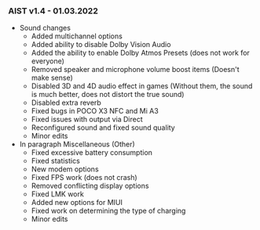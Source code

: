 ### AIST v1.4 - 01.03.2022

* Sound changes
  * Added multichannel options
  * Added ability to disable Dolby Vision Audio
  * Added the ability to enable Dolby Atmos Presets (does not work for everyone)
  * Removed speaker and microphone volume boost items (Doesn't make sense)
  * Disabled 3D and 4D audio effect in games (Without them, the sound is much better, does not distort the true sound)
  * Disabled extra reverb
  * Fixed bugs in POCO X3 NFC and Mi A3
  * Fixed issues with output via Direct
  * Reconfigured sound and fixed sound quality
  * Minor edits
* In paragraph Miscellaneous (Other)
  * Fixed excessive battery consumption
  * Fixed statistics
  * New modem options
  * Fixed FPS work (does not crash)
  * Removed conflicting display options
  * Fixed LMK work
  * Added new options for MIUI
  * Fixed work on determining the type of charging
  * Minor edits 
